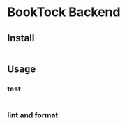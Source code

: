 # BookTock Backend

## Install

```sh

```

## Usage

### test

```sh

```

### lint and format

```sh

```
